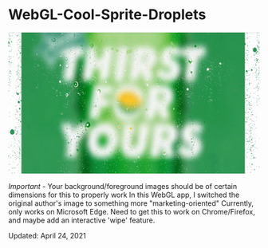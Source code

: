 # WebGL-Cool-Sprite-Droplets

<img src="spriteDrops.gif" />

*Important* - Your background/foreground images should be of certain dimensions for this to properly work
In this WebGL app, I switched the original author's image to something more "marketing-oriented"
Currently, only works on Microsoft Edge. Need to get this to work on Chrome/Firefox, and maybe add an interactive 'wipe' feature.
<br />
<p>Updated: April 24, 2021</p>
